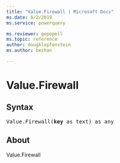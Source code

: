 ```yaml
---
title: "Value.Firewall | Microsoft Docs"
ms.date: 8/2/2019
ms.service: powerquery

ms.reviewer: gepopell
ms.topic: reference
author: dougklopfenstein
ms.author: bezhan

---
```

# Value.Firewall

## Syntax

<pre>
Value.Firewall(<b>key</b> as text) as any
</pre>

## About
Value.Firewall

